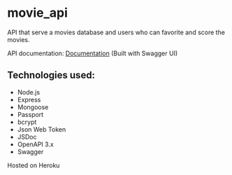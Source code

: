 # movie_api

API that serve a movies database and users who can favorite and score the movies.

API documentation: [Documentation](https://movie-api2.herokuapp.com/docs/ "documentation")  (Built with Swagger UI)


## Technologies used:
* Node.js
* Express
* Mongoose
* Passport
* bcrypt
* Json Web Token
* JSDoc
* OpenAPI 3.x
* Swagger

Hosted on Heroku
